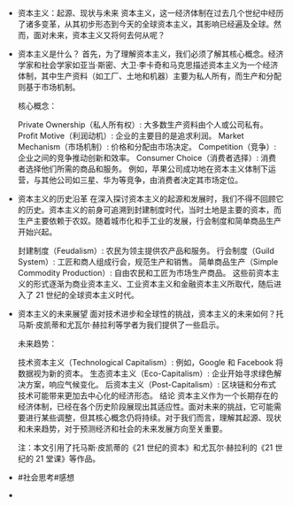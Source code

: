 - 资本主义：起源、现状与未来
  资本主义，这一经济体制在过去几个世纪中经历了诸多变革，从其初步形态到今天的全球资本主义，其影响已经遍及全球。然而，面对未来，资本主义又将何去何从呢？
- 资本主义是什么？
  首先，为了理解资本主义，我们必须了解其核心概念。经济学家和社会学家如亚当·斯密、大卫·李卡奇和马克思描述资本主义为一个经济体制，其中生产资料（如工厂、土地和机器）主要为私人所有，而生产和分配则基于市场机制。
  
  核心概念：
  
  Private Ownership（私人所有权）: 大多数生产资料由个人或公司私有。
  Profit Motive（利润动机）: 企业的主要目的是追求利润。
  Market Mechanism（市场机制）: 价格和分配由市场决定。
  Competition（竞争）: 企业之间的竞争推动创新和效率。
  Consumer Choice（消费者选择）: 消费者选择他们所需的商品和服务。
  例如，苹果公司成功地在资本主义体制下运营，与其他公司如三星、华为等竞争，由消费者决定其市场定位。
- 资本主义的历史沿革
  在深入探讨资本主义的起源和发展时，我们不得不回顾它的历史。资本主义的前身可追溯到封建制度时代，当时土地是主要的资本，而生产主要依赖于农奴。随着城市化和手工业的发展，行会制度和简单商品生产开始兴起。
  
  封建制度（Feudalism）: 农民为领主提供农产品和服务。
  行会制度（Guild System）: 工匠和商人组成行会，规范生产和销售。
  简单商品生产（Simple Commodity Production）: 自由农民和工匠为市场生产商品。
  这些前资本主义的形式逐渐为商业资本主义、工业资本主义和金融资本主义所取代，随后进入了 21 世纪的全球资本主义时代。
- 资本主义的未来展望
  面对技术进步和全球性的挑战，资本主义的未来如何？托马斯·皮凯蒂和尤瓦尔·赫拉利等学者为我们提供了一些启示。
  
  未来趋势：
  
  技术资本主义（Technological Capitalism）: 例如，Google 和 Facebook 将数据视为新的资本。
  生态资本主义（Eco-Capitalism）: 企业开始寻求绿色解决方案，响应气候变化。
  后资本主义（Post-Capitalism）: 区块链和分布式技术可能带来更加去中心化的经济形态。
  结论
  资本主义作为一个长期存在的经济体制，已经在各个历史阶段展现出其适应性。面对未来的挑战，它可能需要进行某些调整，但其核心概念仍将持续。对于我们而言，理解其起源、现状和未来趋势，对于预测经济和社会的未来发展方向至关重要。
  
  注：本文引用了托马斯·皮凯蒂的《21 世纪的资本》和尤瓦尔·赫拉利的《21 世纪的 21 堂课》等作品。
- #社会思考#感想
-